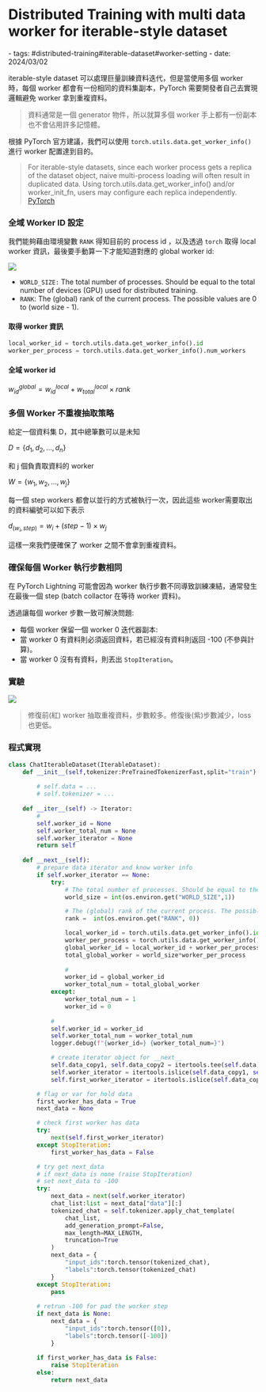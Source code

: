 # Distributed Training with multi data worker for iterable-style dataset

<document-info>
- tags: #distributed-training#iterable-dataset#worker-setting
- date: 2024/03/02
</document-info>

iterable-style dataset 可以處理巨量訓練資料迭代，但是當使用多個 worker 時，每個 worker 都會有一份相同的資料集副本，PyTorch 需要開發者自己去實現邏輯避免 worker 拿到重複資料。
> 資料通常是一個 generator 物件，所以就算多個 worker 手上都有一份副本也不會佔用許多記憶體。

根據 PyTorch 官方建議，我們可以使用 `torch.utils.data.get_worker_info()` 進行 worker 配置達到目的。

> For iterable-style datasets, since each worker process gets a replica of the dataset object, naive multi-process loading will often result in duplicated data. Using torch.utils.data.get_worker_info() and/or worker_init_fn, users may configure each replica independently. [PyTorch](https://pytorch.org/docs/stable/data.html#multi-process-data-loading)

### 全域 Worker ID 設定

我們能夠藉由環境變數 `RANK` 得知目前的 process id ，以及透過 `torch` 取得 local worker 資訊，最後要手動算一下才能知道對應的 global worker id: 

![](./1.png)

- `WORLD_SIZE:` The total number of processes. Should be equal to the total number of devices (GPU) used for distributed training.
- `RANK`: The (global) rank of the current process. The possible values are 0 to (world size - 1).
#### 取得 worker 資訊
```python
local_worker_id = torch.utils.data.get_worker_info().id
worker_per_process = torch.utils.data.get_worker_info().num_workers
```

#### 全域 worker id
$w^{global}_{id} = w^{local}_{id} + w^{local}_{total} \times rank$

### 多個 Worker 不重複抽取策略
給定一個資料集 D，其中總筆數可以是未知

$D=\{d_1,d_2,...,d_{n}\}$

和 j 個負責取資料的 worker

$W=\{w_1,w_2,...,w_j\}$

每一個 step workers 都會以並行的方式被執行一次，因此這些 worker需要取出的資料編號可以如下表示

$d_{(w_i,step)}=w_{i}+(step-1) \times w_{j}$

這樣一來我們便確保了 worker 之間不會拿到重複資料。

### 確保每個 Worker 執行步數相同
在 PyTorch Lightning 可能會因為 worker 執行步數不同導致訓練凍結，通常發生在最後一個 step (batch collactor 在等待 worker 資料)。

透過讓每個 worker 步數一致可解決問題:

- 每個 worker 保留一個 worker 0 迭代器副本:
- 當 worker 0 有資料則必須返回資料，若已經沒有資料則返回 -100 (不參與計算)。
- 當 worker 0 沒有有資料，則丟出 `StopIteration`。

### 實驗
![](./2.png)
> 修復前(紅) worker 抽取重複資料，步數較多。修復後(紫)步數減少，loss也更低。

### 程式實現
```python
class ChatIterableDataset(IterableDataset):
    def __init__(self,tokenizer:PreTrainedTokenizerFast,split="train") -> None:
        
        # self.data = ...
        # self.tokenizer = ...
        
    def __iter__(self) -> Iterator:
        #
        self.worker_id = None
        self.worker_total_num = None
        self.worker_iterator = None
        return self
    
    def __next__(self):
        # prepare data iterator and know worker info
        if self.worker_iterator == None:
            try:
                # The total number of processes. Should be equal to the total number of devices (GPU) used for distributed training
                world_size = int(os.environ.get("WORLD_SIZE",1)) 

                # The (global) rank of the current process. The possible values are 0 to (world size - 1)
                rank =  int(os.environ.get("RANK", 0))

                local_worker_id = torch.utils.data.get_worker_info().id
                worker_per_process = torch.utils.data.get_worker_info().num_workers
                global_worker_id = local_worker_id + worker_per_process * rank
                total_global_worker = world_size*worker_per_process
                
                #
                worker_id = global_worker_id
                worker_total_num = total_global_worker
            except:
                worker_total_num = 1
                worker_id = 0
            
            #
            self.worker_id = worker_id
            self.worker_total_num = worker_total_num
            logger.debug(f"{worker_id=} {worker_total_num=}")

            # create iterator object for __next__
            self.data_copy1, self.data_copy2 = itertools.tee(self.data)
            self.worker_iterator = itertools.islice(self.data_copy1, self.worker_id, None, self.worker_total_num)
            self.first_worker_iterator = itertools.islice(self.data_copy2, 0, None, self.worker_total_num)

        # flag or var for hold data
        first_worker_has_data = True
        next_data = None

        # check first worker has data
        try:
            next(self.first_worker_iterator)
        except StopIteration:
            first_worker_has_data = False

        # try get next_data
        # if next_data is none (raise StopIteration)
        # set next_data to -100
        try:
            next_data = next(self.worker_iterator)
            chat_list:list = next_data["data"][:]
            tokenized_chat = self.tokenizer.apply_chat_template(
                chat_list,
                add_generation_prompt=False,
                max_length=MAX_LENGTH,
                truncation=True
            )
            next_data = {
                "input_ids":torch.tensor(tokenized_chat),
                "labels":torch.tensor(tokenized_chat)
            }
        except StopIteration:
            pass
        
        # retrun -100 for pad the worker step
        if next_data is None:
            next_data = {
                "input_ids":torch.tensor([0]),
                "labels":torch.tensor([-100])
            }
        
        if first_worker_has_data is False:
            raise StopIteration
        else:
            return next_data
```
